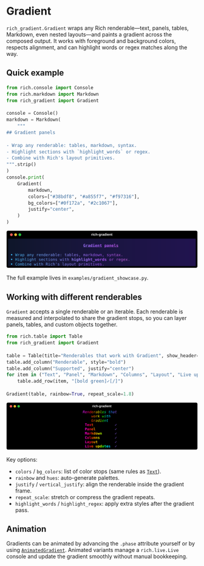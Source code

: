 # Gradient

`rich_gradient.Gradient` wraps any Rich renderable—text, panels, tables, Markdown, even nested layouts—and paints a gradient across the composed output. It works with foreground and background colors, respects alignment, and can highlight words or regex matches along the way.

## Quick example

```python
from rich.console import Console
from rich.markdown import Markdown
from rich_gradient import Gradient

console = Console()
markdown = Markdown(
    """
## Gradient panels

- Wrap any renderable: tables, markdown, syntax.
- Highlight sections with `highlight_words` or regex.
- Combine with Rich's layout primitives.
""".strip()
)
console.print(
    Gradient(
        markdown,
        colors=["#38bdf8", "#a855f7", "#f97316"],
        bg_colors=["#0f172a", "#2c1067"],
        justify="center",
    )
)
```

![Gradient panel](img/gradient-panel.svg)

The full example lives in `examples/gradient_showcase.py`.

## Working with different renderables

`Gradient` accepts a single renderable or an iterable. Each renderable is measured and interpolated to share the gradient stops, so you can layer panels, tables, and custom objects together.

```python
from rich.table import Table
from rich_gradient import Gradient

table = Table(title="Renderables that work with Gradient", show_header=False)
table.add_column("Renderable", style="bold")
table.add_column("Supported", justify="center")
for item in ("Text", "Panel", "Markdown", "Columns", "Layout", "Live updates"):
    table.add_row(item, "[bold green]✓[/]")

Gradient(table, rainbow=True, repeat_scale=1.8)
```

![Gradient table](img/gradient-table.svg)

Key options:

- `colors` / `bg_colors`: list of color stops (same rules as [`Text`](text.md)).
- `rainbow` and `hues`: auto-generate palettes.
- `justify` / `vertical_justify`: align the renderable inside the gradient frame.
- `repeat_scale`: stretch or compress the gradient repeats.
- `highlight_words` / `highlight_regex`: apply extra styles after the gradient pass.

## Animation

Gradients can be animated by advancing the `.phase` attribute yourself or by using [`AnimatedGradient`](animation.md). Animated variants manage a `rich.live.Live` console and update the gradient smoothly without manual bookkeeping.
